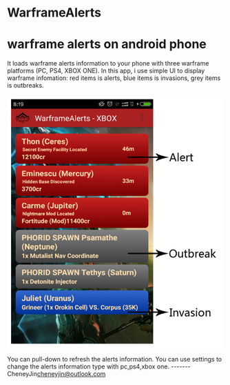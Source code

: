 # WarframeAlerts
# warframe alerts on android phone

It loads warframe alerts information to your phone with three warframe platforms (PC, PS4, XBOX ONE).
In this app, i use simple UI to display warframe infomation:
  red items is alerts,
  blue items is invasions,
  grey items is outbreaks.


![screenshot](./Screenshot_persional.cheneyjin.warframealerts.jpg)


You can pull-down to refresh the alerts information.
You can use settings to change the alerts information type with pc,ps4,xbox one.
                                                                      -------CheneyJin<cheneyjin@outlook.com>
